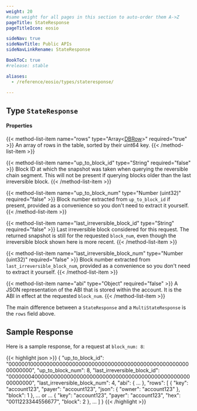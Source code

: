 ```yaml
---
weight: 20
#same weight for all pages in this section to auto-order them A->Z
pageTitle: StateResponse
pageTitleIcon: eosio

sideNav: true
sideNavTitle: Public APIs
sideNavLinkRename: StateResponse

BookToC: true
#release: stable

aliases:
  - /reference/eosio/types/stateresponse/

---
```


## Type `StateResponse`

#### Properties

{{< method-list-item name="rows" type="Array&lt;[DBRow](/eosio/public-apis/reference/types/dbrow)&gt;" required="true" >}}
  An array of rows in the table, sorted by their uint64 key.
{{< /method-list-item >}}

{{< method-list-item name="up_to_block_id" type="String" required="false" >}}
  Block ID at which the snapshot was taken when querying the reversible chain segment. This will not be present if querying blocks older than the last irreversible block.
{{< /method-list-item >}}

{{< method-list-item name="up_to_block_num" type="Number (uint32)" required="false" >}}
  Block number extracted from `up_to_block_id` if present, provided as a convenience so you don't need to extract it yourself.
{{< /method-list-item >}}

{{< method-list-item name="last_irreversible_block_id" type="String" required="false" >}}
  Last irreversible block considered for this request. The returned snapshot is still for the requested `block_num`, even though the irreversible block shown here is more recent.
{{< /method-list-item >}}

{{< method-list-item name="last_irreversible_block_num" type="Number (uint32)" required="false" >}}
  Block number extracted from `last_irreversible_block_num`, provided as a convenience so you don't need to extract it yourself.
{{< /method-list-item >}}

{{< method-list-item name="abi" type="Object" required="false" >}}
  A JSON representation of the ABI that is stored within the account. It is the ABI in effect at the requested `block_num`.
{{< /method-list-item >}}

The main difference between a `StateResponse` and a
`MultiStateResponse` is the `rows` field above.

## Sample Response

Here is a sample response, for a request at `block_num: 8`:

{{< highlight json >}}
{
  "up_to_block_id": "0000001000000000000000000000000000000000000000000000000000000000",
  "up_to_block_num": 8,
  "last_irreversible_block_id": "0000000400000000000000000000000000000000000000000000000000000000",
  "last_irreversible_block_num": 4,
  "abi": {
    ...
  },
  "rows": [
    {
      "key": "account123",
      "payer": "account123",
      "json": {
        "owner": "account123"
      },
      "block": 1
    },
    ... or ...
    {
      "key": "account123",
      "payer": "account123",
      "hex": "0011223344556677",
      "block": 2
    },
    ...
  ]
}
{{< /highlight >}}
